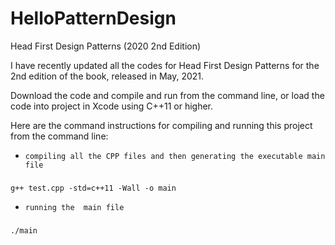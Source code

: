 # HelloPatternDesign
Head First Design Patterns (2020 2nd Edition)

I have recently updated all the codes for Head First Design Patterns for the 2nd edition of the book, released in May, 2021.

Download the code and compile and run from the command line, or load the code into project in Xcode using C++11 or higher.

Here are the command instructions for compiling and running this project from the command line:
* `compiling all the CPP files and then generating the executable main file`
###
    g++ test.cpp -std=c++11 -Wall -o main
 
* `running the  main file`
###
    ./main
